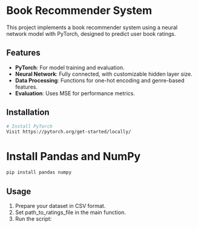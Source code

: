 # Book Recommender System

This project implements a book recommender system using a neural network model with PyTorch, designed to predict user book ratings.

## Features

- **PyTorch**: For model training and evaluation.
- **Neural Network**: Fully connected, with customizable hidden layer size.
- **Data Processing**: Functions for one-hot encoding and genre-based features.
- **Evaluation**: Uses MSE for performance metrics.

## Installation

```bash
# Install PyTorch
Visit https://pytorch.org/get-started/locally/

```
# Install Pandas and NumPy
```python
pip install pandas numpy
```

## Usage
1. Prepare your dataset in CSV format.
2. Set path_to_ratings_file in the main function.
3. Run the script: